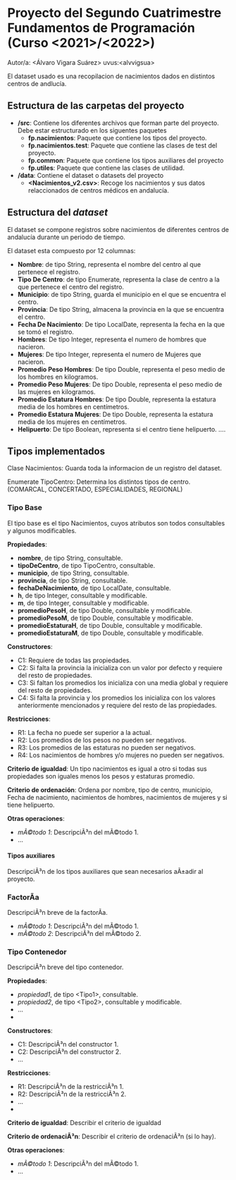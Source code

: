 # Proyecto del Segundo Cuatrimestre Fundamentos de Programación (Curso  \<2021\>/\<2022\>)
Autor/a: \<Álvaro Vigara Suárez\>   uvus:\<alvvigsua\>

El dataset usado es una recopilacion de nacimientos dados en distintos centros de andlucía.


## Estructura de las carpetas del proyecto

* **/src**: Contiene los diferentes archivos que forman parte del proyecto. Debe estar estructurado en los siguentes paquetes
  * **fp.nacimientos**: Paquete que contiene los tipos del proyecto.
  * **fp.nacimientos.test**: Paquete que contiene las clases de test del proyecto.
  * **fp.common**: Paquete que contiene los tipos auxiliares del proyecto
  * **fp.utiles**:  Paquete que contiene las clases de utilidad. 
* **/data**: Contiene el dataset o datasets del proyecto
    * **\<Nacimientos_v2.csv\>**: Recoge los nacimientos y sus datos relaccionados de centros médicos en andalucía.
    
## Estructura del *dataset*

El dataset se compone registros sobre nacimientos de diferentes centros de andalucía durante un periodo de tiempo.

El dataset esta compuesto por 12 columnas:

* **Nombre**: de tipo String, representa el nombre del centro al que pertenece el registro.
* **Tipo De Centro**: de tipo Enumerate, representa la clase de centro a la que pertenece el centro del registro.
* **Municipio**: de tipo String, guarda el municipio en el que se encuentra el centro.
* **Provincia**: De tipo String, almacena la provincia en la que se encuentra el centro.
* **Fecha De Nacimiento**: De tipo LocalDate, representa la fecha en la que se tomó el registro.
* **Hombres**: De tipo Integer, representa el numero de hombres que nacieron.
* **Mujeres**: De tipo Integer, representa el numero de Mujeres que nacieron.
* **Promedio Peso Hombres**: De tipo Double, representa el peso medio de los hombres en kilogramos.
* **Promedio Peso Mujeres**: De tipo Double, representa el peso medio de las mujeres en kilogramos.
* **Promedio Estatura Hombres**: De tipo Double, representa la estatura media de los hombres en centímetros.
* **Promedio Estatura Mujeres**: De tipo Double, representa la estatura media de los mujeres en centímetros.
* **Helipuerto**: De tipo Boolean, representa si el centro tiene helipuerto.
....

## Tipos implementados

Clase Nacimientos: Guarda toda la informacion de un registro del dataset.

Enumerate TipoCentro: Determina los distintos tipos de centro.(COMARCAL, CONCERTADO, ESPECIALIDADES, REGIONAL)

### Tipo Base
El tipo base es el tipo Nacimientos, cuyos atributos son todos consultables y algunos modificables.

**Propiedades**:

- **nombre**, de tipo String, consultable. 
- **tipoDeCentro**, de tipo TipoCentro, consultable. 
- **municipio**, de tipo String, consultable. 
- **provincia**, de tipo String, consultable. 
- **fechaDeNacimiento**, de tipo LocalDate, consultable. 
- **h**, de tipo Integer, consultable y modificable. 
- **m**, de tipo Integer, consultable y modificable. 
- **promedioPesoH**, de tipo Double, consultable y modificable.
- **promedioPesoM**, de tipo Double, consultable y modificable.  
- **promedioEstaturaH**, de tipo Double, consultable y modificable. 
- **promedioEstaturaM**, de tipo Double, consultable y modificable. 


**Constructores**: 

- C1: Requiere de todas las propiedades.
- C2: Si falta la provincia la inicializa con un valor por defecto y requiere del resto de propiedades.
- C3: Si faltan los promedios los inicializa con una media global y requiere del resto de propiedades.
- C4: Si falta la provincia y los promedios los inicializa con los valores anteriormente mencionados y requiere del resto de las propiedades.


**Restricciones**:
 
- R1: La fecha no puede ser superior a la actual.
- R2: Los promedios de los pesos no pueden ser negativos.
- R3: Los promedios de las estaturas no pueden ser negativos.
- R4: Los nacimientos de hombres y/o mujeres no pueden ser negativos.


**Criterio de igualdad**: Un tipo nacimientos es igual a otro si todas sus propiedades son iguales menos los pesos y estaturas promedio.

**Criterio de ordenación**: Ordena por nombre, tipo de centro, municipio, Fecha de nacimiento, nacimientos de hombres, nacimientos de mujeres y si tiene helipuerto.

**Otras operaciones**:
 
-	_mÃ©todo 1_: DescripciÃ³n del mÃ©todo 1.
- ...

#### Tipos auxiliares
DescripciÃ³n de los tipos auxiliares que sean necesarios aÃ±adir al proyecto.

### FactorÃ­a
DescripciÃ³n breve de la factorÃ­a.

- _mÃ©todo 1_: DescripciÃ³n del mÃ©todo 1.
-	_mÃ©todo 2_: DescripciÃ³n del mÃ©todo 2.

### Tipo Contenedor

DescripciÃ³n breve del tipo contenedor.

**Propiedades**:

- _propiedad1_, de tipo \<Tipo1\>, consultable. 
- _propiedad2_, de tipo \<Tipo2\>, consultable y modificable. 
- ...
- 
**Constructores**: 

- C1: DescripciÃ³n del constructor 1.
- C2: DescripciÃ³n del constructor 2.
- ...

**Restricciones**:
 
- R1: DescripciÃ³n de la restricciÃ³n 1.
- R2: DescripciÃ³n de la restricciÃ³n 2.
- ...
- 
**Criterio de igualdad**: Describir el criterio de igualdad

**Criterio de ordenaciÃ³n**: Describir el criterio de ordenaciÃ³n (si lo hay).

**Otras operaciones**:
 
-	_mÃ©todo 1_: DescripciÃ³n del mÃ©todo 1.
- ...
